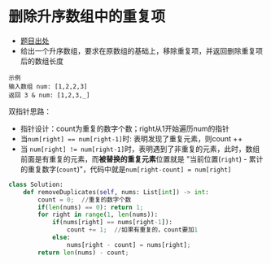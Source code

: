 # 删除升序数组中的重复项
* [题目出处](https://leetcode.cn/leetbook/read/top-interview-questions-easy/x2gy9m/)
* 给出一个升序数组，要求在原数组的基础上，移除重复项，并返回删除重复项后的数组长度
```
示例
输入数组 num: [1,2,2,3]
返回 3 & num: [1,2,3,_]
```
双指针思路：
* 指针设计：count为重复的数字个数；right从1开始遍历num的指针
* 当`num[right] == num[right-1]`时: 表明发现了重复元素，则count ++
* 当 `num[right] != num[right-1]`时，表明遇到了非重复的元素，此时，数组前面是有重复的元素，而**被替换的重复元素**位置就是 "当前位置(`right`) - 累计的重复数字(`count`)"，代码中就是`num[right-count] = num[right]`
```python
class Solution:
    def removeDuplicates(self, nums: List[int]) -> int:
        count = 0;  //重复的数字个数
        if(len(nums) == 0): return 1;
        for right in range(1, len(nums)):
            if(nums[right] == nums[right-1]):
                count += 1;  //如果有重复的，count要加1
            else:
                nums[right - count] = nums[right];
        return len(nums) - count;
```